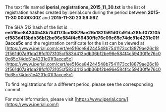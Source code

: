 The text file named **iperial_registrations_2015_11_30.txt** is the list of registration hashes created by iperial.com during the period between **2015-11-30 00:00:00Z** and **2015-11-30 23:59:59Z**.

The SHA 512 hash of the list is **ee516ce84244548b7541173cc18879ae26c182f561d07a91da28fcf073105cf583d413bdb36bf2be96e584f4c59430ffe76c09c65c74dc51e4231c01f3acce5c** and the registration certificate for the list can be viewed at [https://www.iperial.com/cert/ee516ce84244548b7541173cc18879ae26c182f561d07a91da28fcf073105cf583d413bdb36bf2be96e584f4c59430ffe76c09c65c74dc51e4231c01f3acce5c](https://www.iperial.com/cert/ee516ce84244548b7541173cc18879ae26c182f561d07a91da28fcf073105cf583d413bdb36bf2be96e584f4c59430ffe76c09c65c74dc51e4231c01f3acce5c).

To find registrations for a different period, please see the corresponding commit.

For more information, please visit [https://www.iperial.com/](https://www.iperial.com/)
